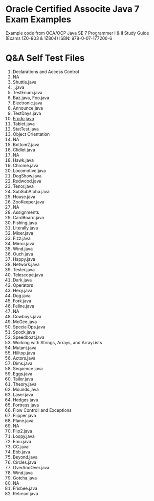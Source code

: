 # Oracle Certified Associte Java 7 Exam Examples
Example code from OCA/OCP Java SE 7 Programmer I &amp; II Study Guide (Exams 1Z0-803 &amp; 1Z804) ISBN: 978-0-07-177200-6

# Q&A Self Test Files
1. Declarations and Access Control
  1. NA
  2. Shuttle.java
  3. _.java
  4. TestEnum.java
  5. Baz.java, Foo.java
  6. Electronic.java
  7. Announce.java
  8. TestDays.java
  9. [Frodo.java](/blob/master/ch1/Frodo.java)
  10. Tablet.java
  11. StatTest.java
2. Object Orientation
  1. NA
  2. Bottom2.java
  3. Clidlet.java
  4. NA
  5. Hawk.java
  6. Chrome.java
  7. Locomotive.java
  8. DogShow.java
  9. Redwood.java
  10. Tenor.java
  11. SubSubAlpha.java
  12. House.java
  13. ZooKeeper.java
  14. NA
3. Assignments
  1. CardBoard.java
  2. Fishing.java
  3. Literally.java
  4. Mixer.java
  5. Fizz.java
  6. Mirror.java
  7. Wind.java
  8. Ouch.java
  9. Happy.java
  10. Network.java
  11. Tester.java
  12. Telescope.java
  13. Dark.java
4. Operators
  1. Hexy.java
  2. Dog.java
  3. Fork.java
  4. Feline.java
  5. NA
  6. Cowboys.java
  7. McGee.java
  8. SpecialOps.java
  9. Spock.java
  10. Speedboat.java
5. Working with Strings, Arrays, and ArrayLists
  1. Mutant.java
  2. Hilltop.java
  3. Actors.java
  4. Dims.java
  5. Sequence.java
  6. Eggs.java
  7. Tailor.java
  8. Theory.java
  9. Mounds.java
  10. Laser.java
  11. Hedges.java
  12. Fortress.java
6. Flow Controll and Exceptions
  1. Flipper.java
  2. Plane.java
  3. NA
  4. Flip2.java
  5. Loopy.java
  6. Emu.java
  7. CC.java
  8. Ebb.java
  9. Beyond.java
  10. Circles.java
  11. OverAndOver.java
  12. Wind.java
  13. Gotcha.java
  14. NA
  15. Frisbee.java
  16. Retread.java

<!--
https://github.com/spencerdcarlson/oca_java_7/blob/master/ch1/Frodo.java
https://github.com/spencerdcarlson/oca_java_7
-->